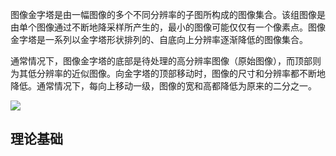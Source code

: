 图像金字塔是由一幅图像的多个不同分辨率的子图所构成的图像集合。该组图像是由单个图像通过不断地降采样所产生的，最小的图像可能仅仅有一个像素点。图像金字塔是一系列以金字塔形状排列的、自底向上分辨率逐渐降低的图像集合。

通常情况下，图像金字塔的底部是待处理的高分辨率图像（原始图像），而顶部则为其低分辨率的近似图像。向金字塔的顶部移动时，图像的尺寸和分辨率都不断地降低。通常情况下，每向上移动一级，图像的宽和高都降低为原来的二分之一。

![](https://s2.loli.net/2022/12/13/aijKbWugBh83Fs9.png)

## 理论基础

